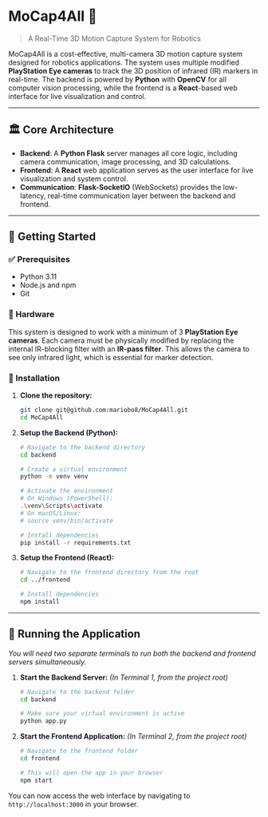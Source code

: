 # MoCap4All 🤖

> A Real-Time 3D Motion Capture System for Robotics

MoCap4All is a cost-effective, multi-camera 3D motion capture system designed for robotics applications. The system uses multiple modified **PlayStation Eye cameras** to track the 3D position of infrared (IR) markers in real-time. The backend is powered by **Python** with **OpenCV** for all computer vision processing, while the frontend is a **React**-based web interface for live visualization and control.

---

## 🏛️ Core Architecture

-   **Backend**: A **Python Flask** server manages all core logic, including camera communication, image processing, and 3D calculations.
-   **Frontend**: A **React** web application serves as the user interface for live visualization and system control.
-   **Communication**: **Flask-SocketIO** (WebSockets) provides the low-latency, real-time communication layer between the backend and frontend.

---

## 🚀 Getting Started

### ✅ Prerequisites

-   Python 3.11
-   Node.js and npm
-   Git

### 📸 Hardware

This system is designed to work with a minimum of 3 **PlayStation Eye cameras**. Each camera must be physically modified by replacing the internal IR-blocking filter with an **IR-pass filter**. This allows the camera to see only infrared light, which is essential for marker detection.

### 💾 Installation

1.  **Clone the repository:**
    ```bash
    git clone git@github.com:mariobo8/MoCap4All.git
    cd MoCap4All
    ```

2.  **Setup the Backend (Python):**
    ```bash
    # Navigate to the backend directory
    cd backend

    # Create a virtual environment
    python -m venv venv

    # Activate the environment
    # On Windows (PowerShell):
    .\venv\Scripts\activate
    # On macOS/Linux:
    # source venv/bin/activate

    # Install dependencies
    pip install -r requirements.txt
    ```

3.  **Setup the Frontend (React):**
    ```bash
    # Navigate to the frontend directory from the root
    cd ../frontend

    # Install dependencies
    npm install
    ```

---

## 🏃 Running the Application

*You will need two separate terminals to run both the backend and frontend servers simultaneously.*

1.  **Start the Backend Server:**
    *(In Terminal 1, from the project root)*
    ```bash
    # Navigate to the backend folder
    cd backend

    # Make sure your virtual environment is active
    python app.py
    ```

2.  **Start the Frontend Application:**
    *(In Terminal 2, from the project root)*
    ```bash
    # Navigate to the frontend folder
    cd frontend

    # This will open the app in your browser
    npm start
    ```

You can now access the web interface by navigating to `http://localhost:3000` in your browser.